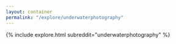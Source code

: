 ```yaml
---
layout: container
permalink: "/explore/underwaterphotography"
---
```


<link rel="stylesheet" type="text/css" href="/static/css/explore.css">
{% include explore.html subreddit="underwaterphotography" %}
